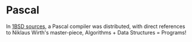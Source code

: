 Pascal
======

In [1BSD sources][1bsd], a Pascal compiler was distributed, with
direct references to Niklaus Wirth's master-piece,
    Algorithms + Data Structures = Programs!

[1bsd]:	http://minnie.tuhs.org/Archive/Distributions/UCB/1bsd.tar.gz
